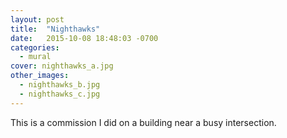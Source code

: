 ```yaml
---
layout: post
title:  "Nighthawks"
date:   2015-10-08 18:48:03 -0700
categories:
  - mural
cover: nighthawks_a.jpg
other_images:
  - nighthawks_b.jpg
  - nighthawks_c.jpg
---
```


This is a commission I did on a building near a busy intersection.
